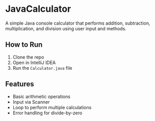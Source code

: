 # JavaCalculator

A simple Java console calculator that performs addition, subtraction, multiplication, and division using user input and methods.

## How to Run

1. Clone the repo
2. Open in IntelliJ IDEA
3. Run the `Calculator.java` file

## Features
- Basic arithmetic operations
- Input via Scanner
- Loop to perform multiple calculations
- Error handling for divide-by-zero
